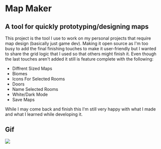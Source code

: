# Map Maker

## A tool for quickly prototyping/designing maps

This project is the tool I use to work on my personal projects that require map design (basically just game dev). Making it open source as I'm too busy to add the final finishing touches to make it user-friendly but I wanted to share the grid logic that I used so that others might finish it. Even though the last touches aren't added it still is feature complete with the following:

* Diffrent Sized Maps
* Biomes
* Icons For Selected Rooms
* Doors
* Name Selected Rooms
* White/Dark Mode
* Save Maps

While I may come back and finish this I'm still very happy with what I made and what I learned while developing it.

## Gif
![](MapMaker.gif)

